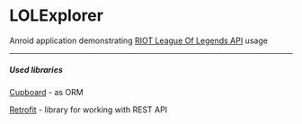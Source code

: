 # LOLExplorer

Anroid application demonstrating [RIOT League Of Legends API][RIOT] usage

---
##### Used libraries
[Cupboard][Cupboard] - as ORM 

[Retrofit][Retrofit] - library for working with REST API
 


[RIOT]: https://developer.riotgames.com "RIOT League Of Legends API"
[Cupboard]: https://bitbucket.org/littlerobots/cupboard "Cupboard"
[Retrofit]: http://square.github.io/retrofit "Retrofit"
